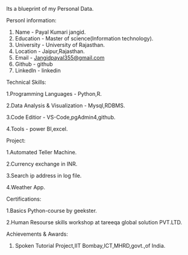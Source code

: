 Its a blueprint of my Personal Data.

Personl information:

 1. Name - Payal Kumari jangid.
 2. Education - Master of science(Information technology).
 3. University - University of Rajasthan.
 4. Location - Jaipur,Rajasthan.
 5. Email - Jangidpayal355@gmail.com
 6. Github - github
 7. Linkedln - linkedin

Technical Skills:

  1.Programming Languages - Python,R.
 
  2.Data Analysis & Visualization - Mysql,RDBMS.
 
  3.Code Editior - VS-Code,pgAdmin4,github.
  
  4.Tools - power BI,excel.

Project:

 1.Automated Teller Machine.
 
 2.Currency exchange in INR.

 3.Search ip address in log file.

 4.Weather App.


Certifications:

 1.Basics Python-course by geekster.
 
 2.Human Resourse skills workshop at tareeqa global solution PVT.LTD.

Achievements & Awards:

 1. Spoken Tutorial Project,IIT Bombay,ICT,MHRD,govt.,of India.
 
